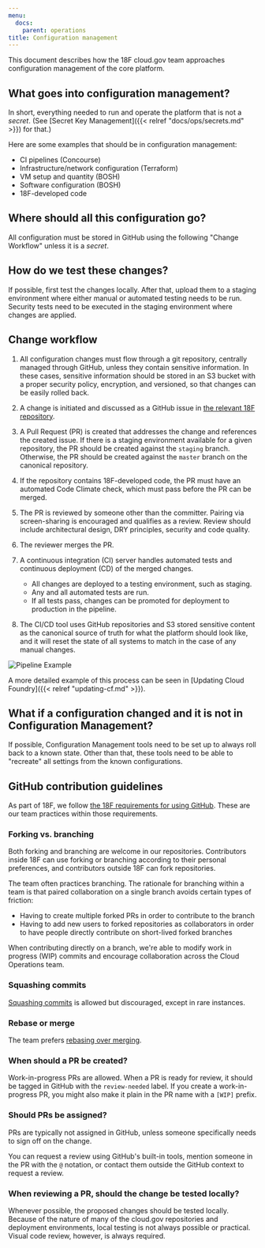 ```yaml
---
menu:
  docs:
    parent: operations
title: Configuration management
---
```


<!-- This page is important for FedRAMP compliance. See the CM family of controls, including CM-9. Code Climate is part of SA-11 (1), SI-3, and RA-5. -->

This document describes how the 18F cloud.gov team approaches configuration management of the core platform.

## What goes into configuration management?
In short, everything needed to run and operate the platform that is not a _secret_. (See [Secret Key Management]({{< relref "docs/ops/secrets.md" >}}) for that.)

Here are some examples that should be in configuration management:

- CI pipelines (Concourse)
- Infrastructure/network configuration (Terraform)
- VM setup and quantity (BOSH)
- Software configuration (BOSH)
- 18F-developed code

## Where should all this configuration go?
All configuration must be stored in GitHub using the following "Change Workflow" unless it is a _secret_.

## How do we test these changes?
If possible, first test the changes locally. After that, upload them to a staging environment where either manual or automated testing needs to be run.
Security tests need to be executed in the staging environment where changes are applied.

## Change workflow

1. All configuration changes must flow through a git repository, centrally managed through GitHub, unless they contain sensitive information. In these cases, sensitive information should be stored in an S3 bucket with a proper security policy, encryption, and versioned, so that changes can be easily rolled back.
1. A change is initiated and discussed as a GitHub issue in [the relevant 18F repository](https://github.com/18F).
1. A Pull Request (PR) is created that addresses the change and references the created issue.
    If there is a staging environment available for a given repository, the PR should be
    created against the `staging` branch. Otherwise, the PR should be created against the `master` branch on the canonical repository.
1. If the repository contains 18F-developed code, the PR must have an automated Code Climate check, which must pass before the PR can be merged.
1. The PR is reviewed by someone other than the committer. Pairing via screen-sharing
is encouraged and qualifies as a review. Review should include architectural design, DRY principles, security and code quality.
1. The reviewer merges the PR.
1. A continuous integration (CI) server handles automated tests and continuous deployment (CD) of the merged changes.
    - All changes are deployed to a testing environment, such as staging.
    - Any and all automated tests are run.
    - If all tests pass, changes can be promoted for deployment to production in the pipeline.

1. The CI/CD tool uses GitHub repositories and S3 stored sensitive content as the canonical source of truth for what the platform should look like, and it will reset the state of all systems to match in the case of any manual changes.

![Pipeline Example](/img/pipeline-example.png)

A more detailed example of this process can be seen in [Updating Cloud Foundry]({{< relref "updating-cf.md" >}}).

## What if a configuration changed and it is not in Configuration Management?
If possible, Configuration Management tools need to be set up to always roll back to a known state. Other than that, these tools need to be able to "recreate" all settings from the known configurations.

## GitHub contribution guidelines

<!-- As long as these GitHub guidelines comply with the FedRAMP-required policies above and our 18F GitHub requirements, we can adjust them at will, according to our team preferences. -->

As part of 18F, we follow [the 18F requirements for using GitHub](https://handbook.18f.gov/github/). These are our team practices within those requirements.

### Forking vs. branching

Both forking and branching are welcome in our repositories. Contributors inside 18F can use forking or branching according to their personal preferences, and contributors outside 18F can fork repositories.

The team often practices branching. The rationale for branching within a team is
that paired collaboration on a single branch avoids certain types of friction:

- Having to create multiple forked PRs in order to contribute to the branch
- Having to add new users to forked repositories as collaborators in order to
  have people directly contribute on short-lived forked branches

When contributing directly on a branch, we're able to modify work in progress
(WIP) commits and encourage collaboration across the Cloud Operations team.

### Squashing commits

[Squashing commits](https://git-scm.com/book/en/v2/Git-Tools-Rewriting-History#Squashing-Commits) is allowed but discouraged, except in rare instances.

### Rebase or merge

The team prefers [rebasing over merging](https://www.atlassian.com/git/tutorials/merging-vs-rebasing/).

### When should a PR be created?

Work-in-progress PRs are allowed. When a PR is ready for review, it should be tagged in GitHub
with the `review-needed` label. If you create a work-in-progress PR, you might also make it plain in the PR name with a `[WIP]` prefix.

### Should PRs be assigned?

PRs are typically not assigned in GitHub, unless someone specifically needs to sign off on the change.

You can request a review using GitHub's built-in tools, mention someone in the PR with the `@` notation, or contact them outside the GitHub context to request a review.

### When reviewing a PR, should the change be tested locally?

Whenever possible, the proposed changes should be tested locally. Because of the nature of many of the cloud.gov repositories and deployment environments, local testing is not always possible or practical. Visual code review, however, is always required.

